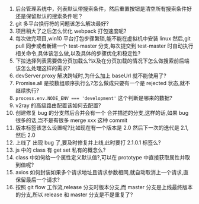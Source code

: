 1. 后台管理系统中，列表默认带搜索条件，然后重置按钮是清空所有搜索条件好还是保留默认的搜索条件呢？
2. git 多平台换行符的问题该怎么解决最好?
3. 项目稍大了之后怎么优化 webpack 打包速度呢?
4. 每次做完项目,win10 平台打包步骤繁琐,能不能在虚拟机中安装 linux 然后,git pull 同步或者新建一个 test-master 分支,每次提交到 test-master 时自动执行相关命令,具体该怎么做,以及具体的步骤优化和稳定性?
5. 下拉选择列表需要做分页加载么?以及在分页加载的情况下怎么做搜索前后端该怎么处理这样的需求?
6. devServer.proxy 解决跨域时,为什么加上 baseUrl 就不能使用了?
7. Promise.all 是按数组顺序执行么?怎么做成只要有一个是 rejected 状态,就不继续执行?
8. `process.env.NODE_ENV === 'development'` 这个判断是哪来的数据?
9. v2ray 的高级路由配置该如何去配置?
10. 创建修复 bug 的分支然后合并会有一个 合并描述的分支,这样的话,如果 bug 很多的话,岂不是有很多 merge xxx 这种 commit
11. 版本标签该怎么设置呢?比如现在有一个版本是 2.0 然后下一次的迭代是 2.1,然后 2.0
12. 上线了 出现 bug 了,要及时修复并上线,此时要打 2.1.0.1 标签么?
13. js 中的 class 有 get set 私有的概念么?
14. class 中如何给一个属性定义默认值?,可以在 prototype 中直接获取属性并取到值呢?
15. axios 如何封装如果多个请求地址且请求参数相同,就自动取消上一个请求,直保留最后一个请求?
16. 按照 git flow 工作流,release 分支时版本分支,而 master 分支是上线最终版本的分支,所以 release 和 master 分支是不是重复了?
